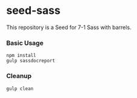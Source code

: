 # seed-sass
This repository is a Seed for 7-1 Sass with barrels.


### Basic Usage
```
npm install
gulp sassdocreport
```

### Cleanup
```
gulp clean
```